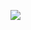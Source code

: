 <a href="https://codeclimate.com/github/Danil-Golubev/MROP2/maintainability"><img src="https://api.codeclimate.com/v1/badges/92b8031c15bb38d32413/maintainability" /></a>